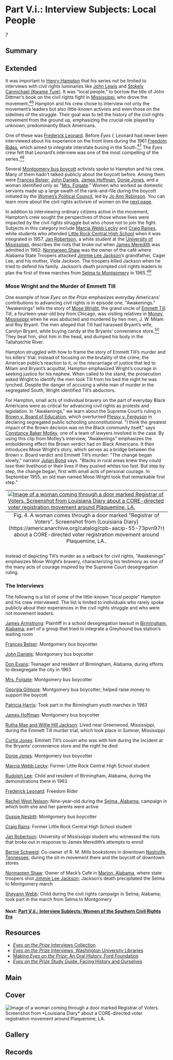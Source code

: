 # Part V.i.: Interview Subjects: Local People

7

## Summary

## Extended

It was important to [Henry Hampton](/exhibits/eotp/2-making-television-history#HenryHampton) that his series not be limited to interviews with civil rights luminaries like [John Lewis](https://americanarchive.org/catalog/cpb-aacip_151-8k74t6fv60) and [Stokely Carmichael (Kwame Ture)](https://americanarchive.org/catalog/cpb-aacip_151-7659c6sr1g). It was "local people," to borrow the title of John Dittmer’s book on the civil rights fight in [Mississippi](https://civilrightstrail.com/state/mississippi/), who drove the movement.[<sup>46</sup>](/exhibits/eotp/notes#46) Hampton and his crew chose to interview not only the movement’s leaders but also little-known activists and even those on the sidelines of the struggle. Their goal was to tell the history of the civil rights movement from the ground up, emphasizing the crucial role played by unknown, predominantly Black Americans. 

One of these was [Frederick Leonard](https://americanarchive.org/catalog/cpb-aacip_151-n58cf9k35x). Before *Eyes I*, Leonard had never been interviewed about his experience on the front lines during the 1961 [Freedom Rides](https://www.blackpast.org/african-american-history/freedom-rides-1961/), which aimed to integrate interstate busing in the South.[<sup>47</sup>](/exhibits/eotp/notes#47) The *Eyes* crew felt that Leonard’s interview was one of the most compelling of the series.[<sup>48</sup>](/exhibits/eotp/notes#48)

Several [Montgomery bus boycott](https://kinginstitute.stanford.edu/liberation-curriculum/create-your-own-classroom-activity/montgomery-bus-boycott) activists spoke to Hampton and his crew. Many of them hadn’t talked publicly about the boycott before. Among them were [Frances Belser](https://americanarchive.org/catalog/cpb-aacip_151-7940r9mn52), [John Daniels](https://americanarchive.org/catalog/cpb-aacip_151-2j6833nm26), [James Hoffman](https://americanarchive.org/catalog/cpb-aacip_151-639k35n267), [Donie Jones](https://americanarchive.org/catalog/cpb-aacip_151-jd4pk07v30), and a woman identified only as "[Mrs. Folgate](https://americanarchive.org/catalog/cpb-aacip_151-vt1gh9c815)." Women who worked as domestic servants made up a large swath of the rank-and-file during the boycott initiated by the [Women’s Political Council](https://www.blackpast.org/african-american-history/women-s-political-council-montgomery/), led by [Jo Ann Robinson](https://americanarchive.org/catalog/cpb-aacip_151-wh2d796b02). You can learn more about the civil rights activism of women on the [next page](/exhibits/eotp/5-2-women).

In addition to interviewing ordinary citizens active in the movement, Hampton’s crew sought the perspectives of those whose lives were impacted by the civil rights struggle but who chose not to join the fight. Subjects in this category include [Marcia Webb Lecky](https://americanarchive.org/catalog/cpb-aacip_151-wp9t14vm6c) and [Craig Raines](https://americanarchive.org/catalog/cpb-aacip_151-nz80k27945), white students who attended [Little Rock Central High School](https://civilrightstrail.com/attraction/little-rock-central-high-school-national-historic-site/) when it was integrated in 1957. [Jan Robertson](https://americanarchive.org/catalog/cpb-aacip_151-513tt4gd4r), a white student at the [University of Mississippi](https://civilrightstrail.com/attraction/lyceum-the-circle-historic-district-university-of-mississippi/), describes the riots that broke out when [James Meredith](https://kinginstitute.stanford.edu/encyclopedia/meredith-james-howard) was admitted in 1962. [Normareen Shaw](https://americanarchive.org/catalog/cpb-aacip_151-cj87h1fd52) was the owner of the café where Alabama State Troopers attacked [Jimmie Lee Jackson](https://kinginstitute.stanford.edu/encyclopedia/jackson-jimmie-lee)’s grandfather, Cager Lee, and his mother, Viola Jackson. The troopers killed Jackson when he tried to defend his family. Jackson’s death prompted civil rights leaders to plan the first of three marches from [Selma to Montgomery](https://kinginstitute.stanford.edu/encyclopedia/selma-montgomery-march) in 1965.[<sup>49</sup>](/exhibits/eotp/notes#49)

### Mose Wright and the Murder of Emmett Till

One example of how *Eyes on the Prize* emphasizes everyday Americans' contributions to advancing civil rights is in episode one, "Awakenings." "Awakenings" tells the story of [Mose Wright](https://www.pbs.org/wgbh/americanexperience/features/emmett-biography-moses-and-elizabeth-wright/), the grand uncle of [Emmett Till](https://www.pbs.org/wgbh/americanexperience/features/till-timeline/). Till, a fourteen-year-old boy from Chicago, was visiting relatives in [Money, Mississippi](https://civilrightstrail.com/destination/money/) when he was abducted and murdered by two men, J. W. Milam and Roy Bryant. The men alleged that Till had harassed Bryant’s wife, Carolyn Bryant, while buying candy at the Bryants’ convenience store.[<sup>50</sup>](/exhibits/eotp/notes#50) They beat him, shot him in the head, and dumped his body in the Tallahatchie River.

Hampton struggled with how to frame the story of Emmett Till’s murder and his killers’ trial. Instead of focusing on the brutality of the crime, the American public’s reaction to it, or the miscarriage of justice that led to Milam and Bryant’s acquittal, Hampton emphasized Wright’s courage in seeking justice for his nephew. When called to the stand, the prosecution asked Wright to identify the men took Till from his bed the night he was lynched. Despite the danger of accusing a white man of murder in the segregated South, Wright identified Till’s abductors. 

For Hampton, small acts of individual bravery on the part of everyday Black Americans were as critical for advancing civil rights as protests and legislation. In "Awakenings," we learn about the Supreme Court’s ruling in [Brown v. Board of Education](https://www.oyez.org/cases/1940-1955/347us483), which overturned [Plessy v. Ferguson](https://www.oyez.org/cases/1850-1900/163us537) in declaring segregated public schooling unconstitutional. "I think the greatest impact of the Brown decision was on the Black community itself," says [Constance Baker Motley](https://americanarchive.org/catalog/cpb-aacip-151-3775t3gn95?start=2676.64&end=2880.7), one of a team of lawyers involved in the case. By using this clip from Motley’s interview, "Awakenings" emphasizes the emboldening effect the Brown verdict had on Black Americans. It then introduces Mose Wright’s story, which serves as a bridge between the Brown v. Board verdict and Emmett Till’s murder: "The change began slowly," narrator [Julian Bond](/2-making-television-history#JulianBond) says. "Blacks in rural areas knew they could lose their livelihood or their lives if they pushed whites too fast. But step by step, the change began, first with small acts of personal courage. In September 1955, an old man named Mose Wright took that remarkable first step."

<table class="exhibit-image">
<caption align="bottom" class="exhibit-caption">Fig. 4. A woman comes through a door marked "Registrar of Voters". Screenshot from [Louisiana Diary](https://americanarchive.org/catalog/cpb-aacip-55-73pvn97r) about a CORE-directed voter registration movement around Plaquemine, LA..</caption>
<tr><td><a href="https://s3.amazonaws.com/americanarchive.org/exhibits/LouisianaDiary.png" target="_blank"><img src="https://s3.amazonaws.com/americanarchive.org/exhibits/LouisianaDiary.png" alt="Image of a woman coming through a door marked Registrar of Voters. Screenshot from Louisiana Diary about a CORE-directed voter registration movement around Plaquemine, LA."/></a></td></tr>
</table>

Instead of depicting Till’s murder as a setback for civil rights, "Awakenings" emphasizes Mose Wright’s bravery, characterizing his testimony as one of the many acts of courage inspired by the Supreme Court desegregation ruling.

### The Interviews

The following is a list of some of the little-known "local people" Hampton and his crew interviewed. The list is limited to individuals who rarely spoke publicly about their experiences in the civil rights struggle and who were not movement leaders.

[James Armstrong](https://americanarchive.org/catalog/cpb-aacip_151-x05x63bs3h): Plaintiff in a school desegregation lawsuit in [Birmingham, Alabama](https://civilrightstrail.com/destination/birmingham/); part of a group that tried to integrate a Greyhound bus station’s waiting room 

[Frances Belser](https://americanarchive.org/catalog/cpb-aacip_151-7940r9mn52): Montgomery bus boycotter 

[John Daniels](https://americanarchive.org/catalog/cpb-aacip_151-2j6833nm26): Montgomery bus boycotter

[Don Evans](https://americanarchive.org/catalog/cpb-aacip_151-hh6c24rg6w): Teenager and resident of Birmingham, Alabama, during efforts to desegregate the city in 1963

[Mrs. Folgate](https://americanarchive.org/catalog/cpb-aacip_151-vt1gh9c815): Montgomery bus boycotter 

[Georgia Gilmore](https://americanarchive.org/catalog/cpb-aacip_151-bv79s1mb8s): Montgomery bus boycotter; helped raise money to support the boycott 

[Patricia Harris](https://americanarchive.org/catalog/cpb-aacip_151-tt4fn11r1s): Took part in the Birmingham youth marches in 1963

[James Hoffman](https://americanarchive.org/catalog/cpb-aacip_151-639k35n267): Montgomery bus boycotter

[Rutha Mae and Willie Hill Jackson](https://americanarchive.org/catalog/cpb-aacip_151-xk84j0c05f): Lived near Greenwood, Mississippi, during the Emmett Till murder trial, which took place in Sumner, Mississippi

[Curtis Jones](https://americanarchive.org/catalog/cpb-aacip_151-p55db7wm4v): Emmett Till’s cousin who was with him during the incident at the Bryants’ convenience store and the night he died

[Donie Jones](https://americanarchive.org/catalog/cpb-aacip_151-jd4pk07v30): Montgomery bus boycotter

[Marcia Webb Lecky](https://americanarchive.org/catalog/cpb-aacip_151-wp9t14vm6c): Former Little Rock Central High School student

[Rudolph Lee](https://americanarchive.org/catalog/cpb-aacip_151-rx93776v5h): Child and resident of Birmingham, Alabama, during the demonstrations there in 1963

[Frederick Leonard](https://americanarchive.org/catalog/cpb-aacip_151-n58cf9k35x): Freedom Rider

[Rachel West Nelson](https://americanarchive.org/catalog/cpb-aacip_151-pz51g0jt61): Nine-year-old during the [Selma, Alabama](https://civilrightstrail.com/destination/selma/), campaign in which both she and her parents were active

[Gussie Nesbitt](https://americanarchive.org/catalog/cpb-aacip_151-k649p2x23h): Montgomery bus boycotter

[Craig Rains](https://americanarchive.org/catalog/cpb-aacip_151-nz80k27945): Former Little Rock Central High School student

[Jan Robertson](https://americanarchive.org/catalog/cpb-aacip_151-513tt4gd4r): University of Mississippi student who witnessed the riots that broke out in response to James Meredith’s attempts to enroll

[Bernie Schweid](https://americanarchive.org/catalog/cpb-aacip_151-n00zp3ws5r): Co-owner of R. M. Mills bookstores in downtown [Nashville, Tennessee](https://civilrightstrail.com/destination/nashville/), during the sit-in movement there and the boycott of downtown stores

[Normareen Shaw](https://americanarchive.org/catalog/cpb-aacip_151-cj87h1fd52): Owner of Mack’s Café in [Marion, Alabama](https://www.npr.org/2015/03/03/390484909/marion-ala-remembers-death-that-sparked-1965-selma-marches), where state troopers shot [Jimmie Lee Jackson](https://kinginstitute.stanford.edu/encyclopedia/jackson-jimmie-lee); Jackson’s death precipitated the Selma to Montgomery march

[Sheyann Webb](https://americanarchive.org/catalog/cpb-aacip_151-9k45q4sc6g): Child during the civil rights campaign in Selma, Alabama; took part in the march from Selma to Montgomery 


#### Next: [Part V.ii.: Interview Subjects: Women of the Southern Civil Rights Era](/exhibits/eotp/5-2-women)

## Resources

- [*Eyes on the Prize* Interviews Collection](https://americanarchive.org/special_collections/eotp-i-interviews)
- [*Eyes on the Prize* Interviews, Washington University Libraries](http://digital.wustl.edu/eyesontheprize/)
- [Making *Eyes on the Prize*: An Oral History, Ford Foundation](https://www.fordfoundation.org/just-matters/ford-forum/making-eyes-on-the-prize-an-oral-history/)
- [*Eyes on the Prize* Study Guide, Facing History and Ourselves](https://www.facinghistory.org/books-borrowing/eyes-prize-americas-civil-rights-movement)

## Main

## Cover
  <img title="Cover Image" alt="Image of a woman coming through a door marked Registrar of Voters. Screenshot from *Louisiana Diary* about a CORE-directed voter registration movement around Plaquemine, LA." src="https://s3.amazonaws.com/americanarchive.org/exhibits/LouisianaDiary.png">

## Gallery

## Records
